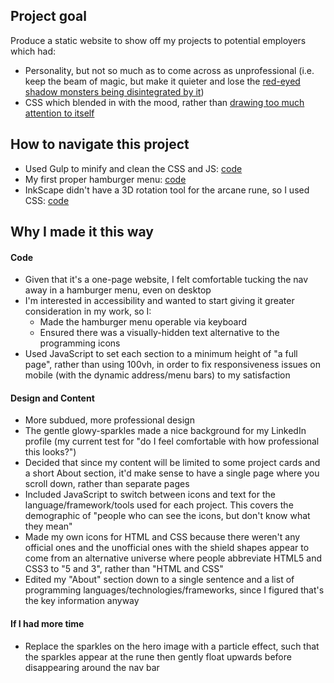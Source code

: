 ## Project goal
Produce a static website to show off my projects to potential employers which had:
- Personality, but not so much as to come across as unprofessional (i.e. keep the beam of magic, but make it quieter and lose the [red-eyed shadow monsters being disintegrated by it](https://alex-symonds.github.io/monsters/))
- CSS which blended in with the mood, rather than [drawing too much attention to itself](https://alex-symonds.github.io/doodles/)

## How to navigate this project
- Used Gulp to minify and clean the CSS and JS: [code](https://github.com/Alex-Symonds/portfolio-02-magic/blob/main/gulpfile.js)
- My first proper hamburger menu: [code](https://github.com/Alex-Symonds/portfolio-02-magic/blob/main/dev/scripts/hamburger_menu.js)
- InkScape didn't have a 3D rotation tool for the arcane rune, so I used CSS: [code](https://github.com/Alex-Symonds/portfolio-02-magic/blob/77a7d3a488c232f1e20bd36908b22ab9268358ac/dev/scss/hero.scss#L115)


## Why I made it this way
#### Code
- Given that it's a one-page website, I felt comfortable tucking the nav away in a hamburger menu, even on desktop
- I'm interested in accessibility and wanted to start giving it greater consideration in my work, so I:
   - Made the hamburger menu operable via keyboard
   - Ensured there was a visually-hidden text alternative to the programming icons
- Used JavaScript to set each section to a minimum height of "a full page", rather than using 100vh, in order to fix responsiveness issues on mobile (with the dynamic address/menu bars) to my satisfaction

#### Design and Content
- More subdued, more professional design
- The gentle glowy-sparkles made a nice background for my LinkedIn profile (my current test for "do I feel comfortable with how professional this looks?")
- Decided that since my content will be limited to some project cards and a short About section, it'd make sense to have a single page where you scroll down, rather than separate pages
- Included JavaScript to switch between icons and text for the language/framework/tools used for each project. This covers the demographic of "people who can see the icons, but don't know what they mean"
- Made my own icons for HTML and CSS because there weren't any official ones and the unofficial ones with the shield shapes appear to come from an alternative universe where people abbreviate HTML5 and CSS3 to "5 and 3", rather than "HTML and CSS"
- Edited my "About" section down to a single sentence and a list of programming languages/technologies/frameworks, since I figured that's the key information anyway

#### If I had more time
- Replace the sparkles on the hero image with a particle effect, such that the sparkles appear at the rune then gently float upwards before disappearing around the nav bar






